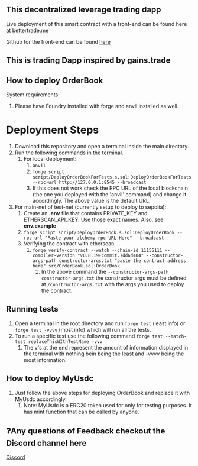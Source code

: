 ## This decentralized leverage trading dapp

Live deployment of this smart contract with a front-end can be found here at [bettertrade.me](bettertrade.me)

Github for the front-end can be found [here](https://github.com/IzuMan0x/decentralized-leveraged-trading-frontend)

## This is trading Dapp inspired by gains.trade

## How to deploy OrderBook

System requirements:

1.  Please have Foundry installed with forge and anvil installed as well.

# Deployment Steps

1.  Download this repository and open a terminal inside the main directory.
1.  Run the following commands in the terminal.
    1. For local deployment:
       1. `anvil`
       2. `forge script script/DeployOrderBookForTests.s.sol:DeployOrderBookForTests --rpc-url http://127.0.0.1:8545 --broadcast`
       3. If this does not work check the RPC URL of the local blockchain (the one you deployed with the 'anvil' command) and change it accordingly. The above value is the default URL.
1.  For main-net of test-net (currently setup to deploy to sepolia):
    1.  Create an **.env** file that contains PRIVATE_KEY and ETHERSCAN_API_KEY. Use those exact names. Also, see **env.example**
    2.  `forge script script/DeployOrderBook.s.sol:DeployOrderBook --rpc-url "Paste your alchemy rpc URL Here" --broadcast`
    3.  Verifying the contract with etherscan.
        1.  `forge verify-contract --watch --chain-id 11155111 --compiler-version "v0.8.19+commit.7dd6d404" --constructor-args-path constructor-args.txt "paste the contract address here" src/OrderBook.sol:OrderBook`
            1.  In the above command the `--constructor-args-path constructor-args.txt` the constructor args must be defined at `/constructor-args.txt` with the args you used to deploy the contract.

## Running tests

1. Open a terminal in the root directory and run `forge test` (least info) or `forge test -vvvv` (most info) which will run all the tests.
2. To run a specific test use the following command `forge test --match-test replaceThisWIthTestName -vvv  `
   1. The v's at the end represent the amount of information displayed in the terminal with nothing bein being the least and -vvvv being the most information.

## How to deploy MyUsdc

1. Just follow the above steps for deploying OrderBook and replace it with MyUsdc accordingly.
   1. Note: MyUsdc is a ERC20 token used for only for testing purposes. It has mint function that can be called by anyone.

## ❓Any questions of Feedback checkout the Discord channel here

[Discord](https://discord.com/invite/ra4gsDKy7Z)
